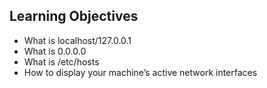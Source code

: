 ## Learning Objectives
- What is localhost/127.0.0.1
- What is 0.0.0.0
- What is /etc/hosts
- How to display your machine’s active network interfaces